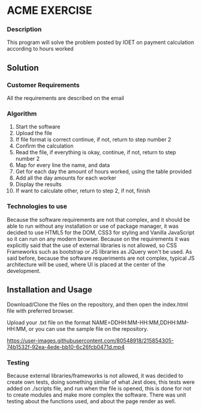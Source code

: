 # ACME EXERCISE

### Description

This program will solve the problem posted by IOET on payment calculation according to hours worked

## Solution

### Customer Requirements

All the requirements are described on the email

### Algorithm

1. Start the software
2. Upload the file
3. If file format is correct continue, if not, return to step number 2
4. Confirm the calculation
5. Read the file, if everything is okay, continue, if not, return to step number 2
6. Map for every line the name, and data
7. Get for each day the amount of hours worked, using the table provided
8. Add all the day amounts for each worker
9. Display the results
10. If want to calculate other, return to step 2, if not, finish

### Technologies to use

Because the software requirements are not that complex, and it should be able to run without any installation or use of package manager, it was decided to use HTML5 for the DOM, CSS3 for styling and Vanilla JavaScript so it can run on any modern browser. Because on the requirements it was explicitly said that the use of external libraries is not allowed, so CSS Frameworks such as bootstrap or JS libraries as JQuery won't be used. As said before, because the software requeriments are not complex, typical JS architecture will be used, where UI is placed at the center of the development.

## Installation and Usage

Download/Clone the files on the repository, and then open the index.html file with preferred browser.

Upload your .txt file on the format NAME=DDHH:MM-HH:MM,DDHH:MM-HH:MM, or you can use the sample file on the repository.

https://user-images.githubusercontent.com/80548918/215854305-74b1532f-92ea-4ede-bb10-6c26fcb0471d.mp4

### Testing

Because external libraries/frameworks is not allowed, it was decided to create own tests, doing something similar of what Jest does, this tests were added on ./scripts file, and run when the file is opened, this is done for not to create modules and make more complex the software. There was unit testing about the functions used, and about the page render as well.
